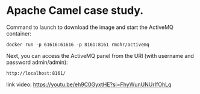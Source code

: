 # Apache Camel case study.

Command to launch to download the image and start the ActiveMQ container:
```
docker run -p 61616:61616 -p 8161:8161 rmohr/activemq
```

Next, you can access the ActiveMQ panel from the URI (with username and password admin/admin):
```
http://localhost:8161/
```


link video: https://youtu.be/eh9C0GyxtHE?si=FhyWunUNUrIfOhLq
